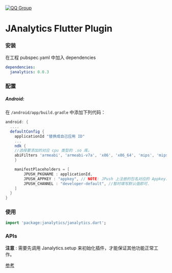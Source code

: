 [![QQ Group](https://img.shields.io/badge/QQ%20Group-862401307-red.svg)]()
# JAnalytics Flutter Plugin

### 安装

在工程 pubspec.yaml 中加入 dependencies

```yaml
dependencies:
  janalytics: 0.0.3
```

### 配置

##### Android:

在 `/android/app/build.gradle` 中添加下列代码：

```groovy
android: {
  ....
  defaultConfig {
    applicationId "替换成自己应用 ID"
    ...
    ndk {
	//选择要添加的对应 cpu 类型的 .so 库。
	abiFilters 'armeabi', 'armeabi-v7a', 'x86', 'x86_64', 'mips', 'mips64', 'arm64-v8a',        
    }

    manifestPlaceholders = [
        JPUSH_PKGNAME : applicationId,
        JPUSH_APPKEY : "appkey", // NOTE: JPush 上注册的包名对应的 Appkey.
        JPUSH_CHANNEL : "developer-default", //暂时填写默认值即可.
    ]
  }    
}
```

### 使用

```dart
import 'package:janalytics/janalytics.dart';
```

### APIs

**注意** : 需要先调用 Janalytics.setup 来初始化插件，才能保证其他功能正常工作。

 [参考](./documents/APIs.md)

